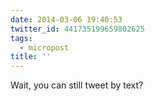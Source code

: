 ```yaml
---
date: 2014-03-06 19:40:53
twitter_id: 441735199659802625
tags:
  - micropost
title: ''
---
```


Wait, you can still tweet by text?
